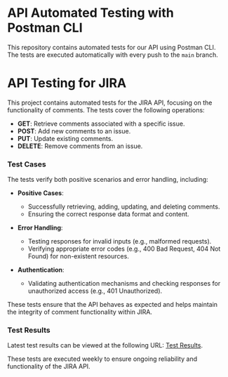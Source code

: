 # API Automated Testing with Postman CLI

This repository contains automated tests for our API using Postman CLI. The tests are executed automatically with every push to the `main` branch.


# API Testing for JIRA

This project contains automated tests for the JIRA API, focusing on the functionality of comments. The tests cover the following operations:

- **GET**: Retrieve comments associated with a specific issue.
- **POST**: Add new comments to an issue.
- **PUT**: Update existing comments.
- **DELETE**: Remove comments from an issue.

### Test Cases

The tests verify both positive scenarios and error handling, including:

- **Positive Cases**: 
  - Successfully retrieving, adding, updating, and deleting comments.
  - Ensuring the correct response data format and content.

- **Error Handling**: 
  - Testing responses for invalid inputs (e.g., malformed requests).
  - Verifying appropriate error codes (e.g., 400 Bad Request, 404 Not Found) for non-existent resources.

- **Authentication**: 
  - Validating authentication mechanisms and checking responses for unauthorized access (e.g., 401 Unauthorized).

These tests ensure that the API behaves as expected and helps maintain the integrity of comment functionality within JIRA.

### Test Results

Latest test results can be viewed at the following URL: [Test Results](https://bootcamp-qa.github.io/postman-run/report.html).

These tests are executed weekly to ensure ongoing reliability and functionality of the JIRA API.
